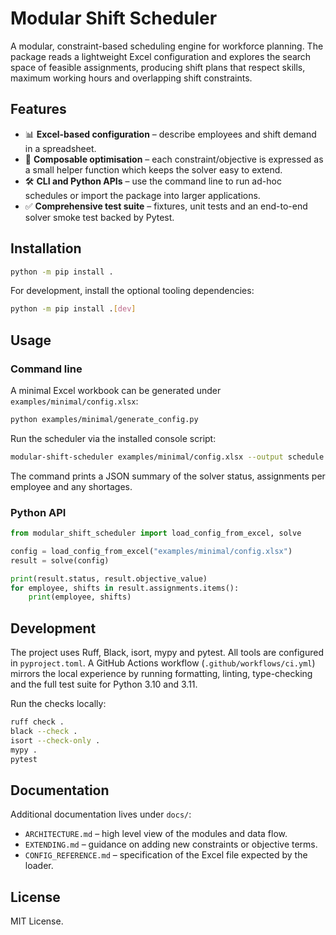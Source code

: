 # Modular Shift Scheduler

A modular, constraint-based scheduling engine for workforce planning. The package reads a
lightweight Excel configuration and explores the search space of feasible assignments, producing
shift plans that respect skills, maximum working hours and overlapping shift constraints.

## Features

- 📊 **Excel-based configuration** – describe employees and shift demand in a spreadsheet.
- 🧠 **Composable optimisation** – each constraint/objective is expressed as a small helper
  function which keeps the solver easy to extend.
- 🛠️ **CLI and Python APIs** – use the command line to run ad-hoc schedules or import the package
  into larger applications.
- ✅ **Comprehensive test suite** – fixtures, unit tests and an end-to-end solver smoke test backed
  by Pytest.

## Installation

```bash
python -m pip install .
```

For development, install the optional tooling dependencies:

```bash
python -m pip install .[dev]
```

## Usage

### Command line

A minimal Excel workbook can be generated under `examples/minimal/config.xlsx`:

```bash
python examples/minimal/generate_config.py
```

Run the scheduler via the installed console script:

```bash
modular-shift-scheduler examples/minimal/config.xlsx --output schedule.json
```

The command prints a JSON summary of the solver status, assignments per employee and any shortages.

### Python API

```python
from modular_shift_scheduler import load_config_from_excel, solve

config = load_config_from_excel("examples/minimal/config.xlsx")
result = solve(config)

print(result.status, result.objective_value)
for employee, shifts in result.assignments.items():
    print(employee, shifts)
```

## Development

The project uses Ruff, Black, isort, mypy and pytest. All tools are configured in
`pyproject.toml`. A GitHub Actions workflow (`.github/workflows/ci.yml`) mirrors the local
experience by running formatting, linting, type-checking and the full test suite for Python 3.10 and
3.11.

Run the checks locally:

```bash
ruff check .
black --check .
isort --check-only .
mypy .
pytest
```

## Documentation

Additional documentation lives under `docs/`:

- `ARCHITECTURE.md` – high level view of the modules and data flow.
- `EXTENDING.md` – guidance on adding new constraints or objective terms.
- `CONFIG_REFERENCE.md` – specification of the Excel file expected by the loader.

## License

MIT License.
